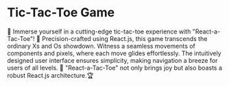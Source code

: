 # Tic-Tac-Toe Game
 🌟 Immerse yourself in a cutting-edge tic-tac-toe experience with "React-a-Tac-Toe"! 🚀 Precision-crafted using React.js, this game transcends the ordinary Xs and Os showdown. Witness a seamless movements of components and pixels, where each move glides effortlessly. The intuitively designed user interface ensures simplicity, making navigation a breeze for users of all levels. 💼 "React-a-Tac-Toe" not only brings joy but also boasts a robust React.js architecture.🏆
